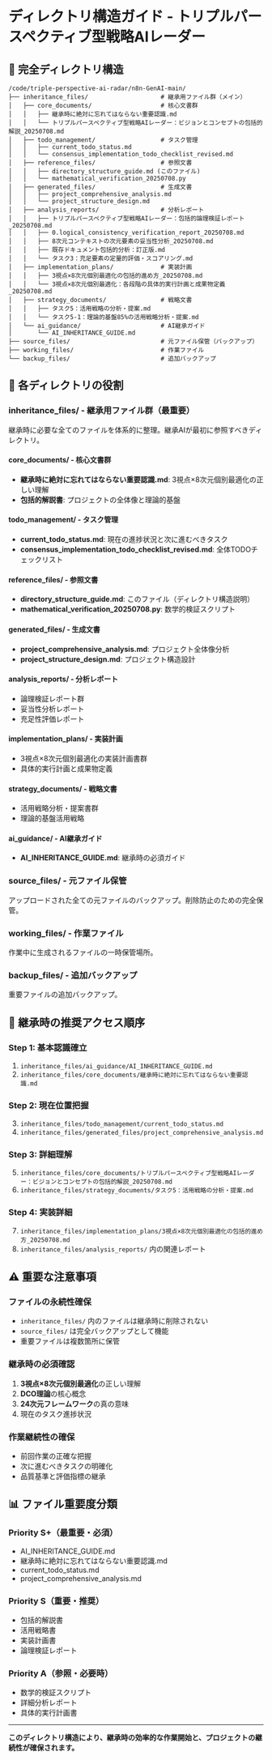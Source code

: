 # ディレクトリ構造ガイド - トリプルパースペクティブ型戦略AIレーダー

## 📁 完全ディレクトリ構造

```
/code/triple-perspective-ai-radar/n8n-GenAI-main/
├── inheritance_files/                    # 継承用ファイル群（メイン）
│   ├── core_documents/                   # 核心文書群
│   │   ├── 継承時に絶対に忘れてはならない重要認識.md
│   │   └── トリプルパースペクティブ型戦略AIレーダー：ビジョンとコンセプトの包括的解説_20250708.md
│   ├── todo_management/                  # タスク管理
│   │   ├── current_todo_status.md
│   │   └── consensus_implementation_todo_checklist_revised.md
│   ├── reference_files/                  # 参照文書
│   │   ├── directory_structure_guide.md (このファイル)
│   │   └── mathematical_verification_20250708.py
│   ├── generated_files/                  # 生成文書
│   │   ├── project_comprehensive_analysis.md
│   │   └── project_structure_design.md
│   ├── analysis_reports/                 # 分析レポート
│   │   ├── トリプルパースペクティブ型戦略AIレーダー：包括的論理検証レポート_20250708.md
│   │   ├── 0.logical_consistency_verification_report_20250708.md
│   │   ├── 8次元コンテキストの次元要素の妥当性分析_20250708.md
│   │   ├── 既存ドキュメント包括的分析：訂正版.md
│   │   └── タスク3：充足要素の定量的評価・スコアリング.md
│   ├── implementation_plans/             # 実装計画
│   │   ├── 3視点×8次元個別最適化の包括的進め方_20250708.md
│   │   └── 3視点×8次元個別最適化：各段階の具体的実行計画と成果物定義_20250708.md
│   ├── strategy_documents/               # 戦略文書
│   │   ├── タスク5：活用戦略の分析・提案.md
│   │   └── タスク5-1：理論的基盤85%の活用戦略分析・提案.md
│   └── ai_guidance/                      # AI継承ガイド
│       └── AI_INHERITANCE_GUIDE.md
├── source_files/                         # 元ファイル保管（バックアップ）
├── working_files/                        # 作業ファイル
└── backup_files/                         # 追加バックアップ
```

## 🎯 各ディレクトリの役割

### inheritance_files/ - 継承用ファイル群（最重要）
継承時に必要な全てのファイルを体系的に整理。継承AIが最初に参照すべきディレクトリ。

#### core_documents/ - 核心文書群
- **継承時に絶対に忘れてはならない重要認識.md**: 3視点×8次元個別最適化の正しい理解
- **包括的解説書**: プロジェクトの全体像と理論的基盤

#### todo_management/ - タスク管理
- **current_todo_status.md**: 現在の進捗状況と次に進むべきタスク
- **consensus_implementation_todo_checklist_revised.md**: 全体TODOチェックリスト

#### reference_files/ - 参照文書
- **directory_structure_guide.md**: このファイル（ディレクトリ構造説明）
- **mathematical_verification_20250708.py**: 数学的検証スクリプト

#### generated_files/ - 生成文書
- **project_comprehensive_analysis.md**: プロジェクト全体像分析
- **project_structure_design.md**: プロジェクト構造設計

#### analysis_reports/ - 分析レポート
- 論理検証レポート群
- 妥当性分析レポート
- 充足性評価レポート

#### implementation_plans/ - 実装計画
- 3視点×8次元個別最適化の実装計画書群
- 具体的実行計画と成果物定義

#### strategy_documents/ - 戦略文書
- 活用戦略分析・提案書群
- 理論的基盤活用戦略

#### ai_guidance/ - AI継承ガイド
- **AI_INHERITANCE_GUIDE.md**: 継承時の必須ガイド

### source_files/ - 元ファイル保管
アップロードされた全ての元ファイルのバックアップ。削除防止のための完全保管。

### working_files/ - 作業ファイル
作業中に生成されるファイルの一時保管場所。

### backup_files/ - 追加バックアップ
重要ファイルの追加バックアップ。

## 🔄 継承時の推奨アクセス順序

### Step 1: 基本認識確立
1. `inheritance_files/ai_guidance/AI_INHERITANCE_GUIDE.md`
2. `inheritance_files/core_documents/継承時に絶対に忘れてはならない重要認識.md`

### Step 2: 現在位置把握
3. `inheritance_files/todo_management/current_todo_status.md`
4. `inheritance_files/generated_files/project_comprehensive_analysis.md`

### Step 3: 詳細理解
5. `inheritance_files/core_documents/トリプルパースペクティブ型戦略AIレーダー：ビジョンとコンセプトの包括的解説_20250708.md`
6. `inheritance_files/strategy_documents/タスク5：活用戦略の分析・提案.md`

### Step 4: 実装詳細
7. `inheritance_files/implementation_plans/3視点×8次元個別最適化の包括的進め方_20250708.md`
8. `inheritance_files/analysis_reports/` 内の関連レポート

## ⚠️ 重要な注意事項

### ファイルの永続性確保
- `inheritance_files/` 内のファイルは継承時に削除されない
- `source_files/` は完全バックアップとして機能
- 重要ファイルは複数箇所に保管

### 継承時の必須確認
1. **3視点×8次元個別最適化**の正しい理解
2. **DCO理論**の核心概念
3. **24次元フレームワーク**の真の意味
4. 現在のタスク進捗状況

### 作業継続性の確保
- 前回作業の正確な把握
- 次に進むべきタスクの明確化
- 品質基準と評価指標の継承

## 📊 ファイル重要度分類

### Priority S+（最重要・必須）
- AI_INHERITANCE_GUIDE.md
- 継承時に絶対に忘れてはならない重要認識.md
- current_todo_status.md
- project_comprehensive_analysis.md

### Priority S（重要・推奨）
- 包括的解説書
- 活用戦略書
- 実装計画書
- 論理検証レポート

### Priority A（参照・必要時）
- 数学的検証スクリプト
- 詳細分析レポート
- 具体的実行計画書

---

**このディレクトリ構造により、継承時の効率的な作業開始と、プロジェクトの継続性が確保されます。**

